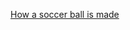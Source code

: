 ---
layout: post
wordpress_id: 394
wordpress_url: http://noesbueno.com/archives/394
date: '2009-12-31 14:00:25 -0600'
date_gmt: '2009-12-31 19:00:25 -0600'
body: |
  <p><a href="http://kottke.org/09/12/how-a-soccer-ball-is-made">How a soccer ball is made</a></p>
---